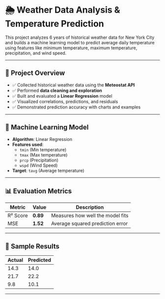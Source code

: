# 🌦️ Weather Data Analysis & Temperature Prediction

This project analyzes 6 years of historical weather data for New York City and builds a machine learning model to predict average daily temperature using features like minimum temperature, maximum temperature, precipitation, and wind speed.

---

## 📌 Project Overview

- ✅ Collected historical weather data using the **Meteostat API**
- ✅ Performed **data cleaning and exploration**
- ✅ Built and evaluated a **Linear Regression** model
- ✅ Visualized correlations, predictions, and residuals
- ✅ Demonstrated prediction accuracy with charts and examples

---

## 🧠 Machine Learning Model

- **Algorithm**: Linear Regression
- **Features used**:
  - `tmin` (Min temperature)
  - `tmax` (Max temperature)
  - `prcp` (Precipitation)
  - `wspd` (Wind Speed)
- **Target**: `tavg` (Average temperature)

---

## 📊 Evaluation Metrics

| Metric    | Value    | Description                         |
|-----------|----------|-------------------------------------|
| R² Score  | **0.89** | Measures how well the model fits    |
| MSE       | **1.52** | Average squared prediction error    |

---

## 🧪 Sample Results

| Actual | Predicted |
|--------|-----------|
| 14.3   | 14.0      |
| 21.7   | 22.2      |
| 9.8    | 10.1      |

---
